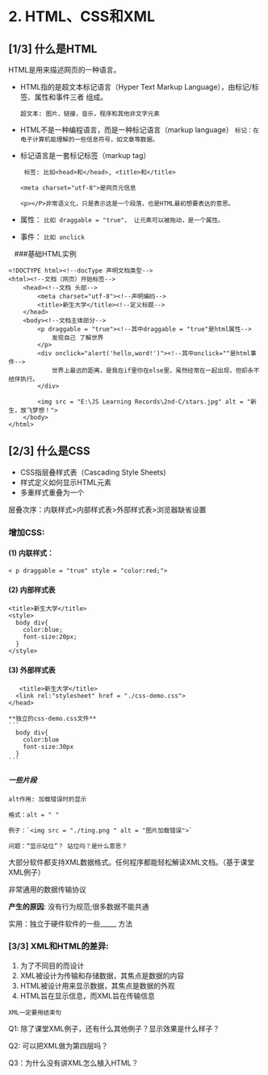 # 2. HTML、CSS和XML

## [1/3]    什么是HTML
HTML是用来描述网页的一种语言。
- HTML指的是超文本标记语言（Hyper Text Markup Language），由标记/标签、属性和事件三者 组成。

  ```超文本: 图片，链接，音乐，程序和其他非文字元素```
- HTML不是一种编程语言，而是一种标记语言（markup language）
  ```标记：在电子计算机能理解的一些信息符号，如文章等数据。```

- 标记语言是一套标记标签（markup tag）

  ``` 标签: 比如<head>和</head>, <title>和</title>```

  ```<meta charset="utf-8">是网页元信息```

  ```<p></P>非常语义化，只是表示这是一个段落，也是HTML最初想要表达的意思。```

- 属性：
  ```比如 draggable = "true"， 让元素可以被拖动，是一个属性。```
- 事件：
  ```比如 onclick```

    ###基础HTML实例
```
<!DOCTYPE html><!--docType 声明文档类型-->
<html><!--文档（网页）开始标签-->
	<head><!--文档 头部-->
		<meta charset="utf-8"><!--声明编码-->
		<title>新生大学</title><!--定义标题-->
	</head>
	<body><!--文档主体部分-->
		<p draggable = "true"><!--其中draggable = "true"是html属性-->
			发现自己 了解世界
		</p>
		<div onclick="alert('hello,word!')"><!--其中onclick=""是html事件-->
			世界上最远的距离，是我在if里你在else里，虽然经常在一起出现，但却永不结伴执行。
		</div>

		<img src = "E:\JS Learning Records\2nd-C/stars.jpg" alt = "新生，放飞梦想！">
	</body>
</html>
```


## [2/3]    什么是CSS
- CSS指层叠样式表（Cascading Style Sheets)
- 样式定义如何显示HTML元素
- 多重样式重叠为一个

层叠次序：内联样式>内部样式表>外部样式表>浏览器缺省设置

### 增加CSS:  
#### (1) 内联样式：
  ```< p draggable = "true" style = "color:red;">```

#### (2) 内部样式表
  ```
  <title>新生大学</title>
  <style>
    body div{
      color:blue;
      font-size:20px;
    }
  </style>
  ```
#### (3) 外部样式表
  ```
    <title>新生大学</title>
    <link rel:"stylesheet" href = "./css-demo.css">
  </head>
  ```
 
    **独立的css-demo.css文件**
    ```
      body div{
        color:blue
        font-size:30px 
      }
    ```
  

#### *一些片段*
```
alt作用: 加载错误时的显示 

格式：alt = " "

例子：`<img src = "./ting.png " alt = "图片加载错误">`

问题：“显示站位”？ 站位吗？是什么意思？
```

大部分软件都支持XML数据格式。任何程序都能轻松解读XML文档。（基于课堂XML例子）

非常通用的数据传输协议

**产生的原因**: 没有行为规范;很多数据不能共通

实用：独立于硬件软件的一些_____ 方法

### [3/3]     XML和HTML的差异:
1. 为了不同目的而设计
2. XML被设计为传输和存储数据，其焦点是数据的内容
3. HTML被设计用来显示数据，其焦点是数据的外观
4. HTML旨在显示信息，而XML旨在传输信息

`XML一定要用结束句`

Q1: 除了课堂XML例子，还有什么其他例子？显示效果是什么样子？  

Q2: 可以把XML做为第四层吗？  

Q3：为什么没有讲XML怎么植入HTML？  



